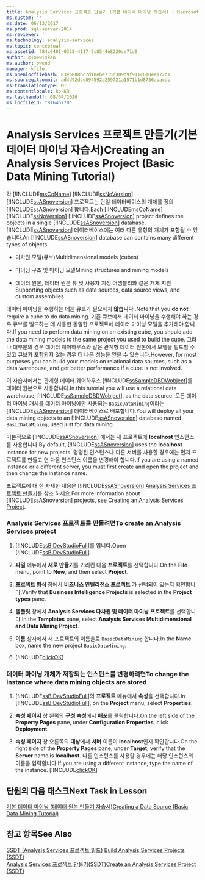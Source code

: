 ```yaml
---
title: Analysis Services 프로젝트 만들기 (기본 데이터 마이닝 자습서) | Microsoft Docs
ms.custom: ''
ms.date: 06/13/2017
ms.prod: sql-server-2014
ms.reviewer: ''
ms.technology: analysis-services
ms.topic: conceptual
ms.assetid: 784c0401-0358-4117-9c85-4e8220ce71d9
author: minewiskan
ms.author: owend
manager: kfile
ms.openlocfilehash: 83eb808bc7d18ebe715d309d9f911c010ee172d1
ms.sourcegitcommit: ad4d92dce894592a259721a1571b1d8736abacdb
ms.translationtype: MT
ms.contentlocale: ko-KR
ms.lasthandoff: 08/04/2020
ms.locfileid: "87646770"
---
```

# <a name="creating-an-analysis-services-project-basic-data-mining-tutorial"></a><span data-ttu-id="57a9f-102">Analysis Services 프로젝트 만들기(기본 데이터 마이닝 자습서)</span><span class="sxs-lookup"><span data-stu-id="57a9f-102">Creating an Analysis Services Project (Basic Data Mining Tutorial)</span></span>
  <span data-ttu-id="57a9f-103">각 [!INCLUDE[msCoName](../includes/msconame-md.md)] [!INCLUDE[ssNoVersion](../includes/ssnoversion-md.md)] [!INCLUDE[ssASnoversion](../includes/ssasnoversion-md.md)] 프로젝트는 단일 데이터베이스의 개체를 정의 [!INCLUDE[ssASnoversion](../includes/ssasnoversion-md.md)] 합니다.</span><span class="sxs-lookup"><span data-stu-id="57a9f-103">Each [!INCLUDE[msCoName](../includes/msconame-md.md)] [!INCLUDE[ssNoVersion](../includes/ssnoversion-md.md)] [!INCLUDE[ssASnoversion](../includes/ssasnoversion-md.md)] project defines the objects in a single [!INCLUDE[ssASnoversion](../includes/ssasnoversion-md.md)] database.</span></span> <span data-ttu-id="57a9f-104">[!INCLUDE[ssASnoversion](../includes/ssasnoversion-md.md)] 데이터베이스에는 여러 다른 유형의 개체가 포함될 수 있습니다.</span><span class="sxs-lookup"><span data-stu-id="57a9f-104">An [!INCLUDE[ssASnoversion](../includes/ssasnoversion-md.md)] database can contains many different types of objects</span></span>  
  
-   <span data-ttu-id="57a9f-105">다차원 모델(큐브)</span><span class="sxs-lookup"><span data-stu-id="57a9f-105">Multidimensional models (cubes)</span></span>  
  
-   <span data-ttu-id="57a9f-106">마이닝 구조 및 마이닝 모델</span><span class="sxs-lookup"><span data-stu-id="57a9f-106">Mining structures and mining models</span></span>  
  
-   <span data-ttu-id="57a9f-107">데이터 원본, 데이터 원본 뷰 및 사용자 지정 어셈블리와 같은 개체 지원</span><span class="sxs-lookup"><span data-stu-id="57a9f-107">Supporting objects such as data sources, data source views, and custom assemblies</span></span>  
  
 <span data-ttu-id="57a9f-108">데이터 마이닝을 수행하는 데는 큐브가 필요하지 **않습니다** .</span><span class="sxs-lookup"><span data-stu-id="57a9f-108">Note that you **do not** require a cube to do data mining.</span></span> <span data-ttu-id="57a9f-109">기존 큐브에서 데이터 마이닝을 수행해야 하는 경우 큐브를 빌드하는 데 사용한 동일한 프로젝트에 데이터 마이닝 모델을 추가해야 합니다.</span><span class="sxs-lookup"><span data-stu-id="57a9f-109">If you need to perform data mining on an existing cube, you should add the data mining models to the same project you used to build the cube.</span></span> <span data-ttu-id="57a9f-110">그러나 대부분의 경우 데이터 웨어하우스와 같은 관계형 데이터 원본에서 모델을 빌드할 수 있고 큐브가 포함되지 않는 경우 더 나은 성능을 얻을 수 있습니다.</span><span class="sxs-lookup"><span data-stu-id="57a9f-110">However, for most purposes you can build your models on relational data sources, such as a data warehouse, and get better performance if a cube is not involved.</span></span>  
  
 <span data-ttu-id="57a9f-111">이 자습서에서는 관계형 데이터 웨어하우스 [!INCLUDE[ssSampleDBDWobject](../includes/sssampledbdwobject-md.md)]를 데이터 원본으로 사용합니다.</span><span class="sxs-lookup"><span data-stu-id="57a9f-111">In this tutorial you will use a relational data warehouse, [!INCLUDE[ssSampleDBDWobject](../includes/sssampledbdwobject-md.md)], as the data source.</span></span> <span data-ttu-id="57a9f-112">모든 데이터 마이닝 개체를 데이터 마이닝에만 사용되는 `BasicDataMining`이라는 [!INCLUDE[ssASnoversion](../includes/ssasnoversion-md.md)] 데이터베이스로 배포합니다.</span><span class="sxs-lookup"><span data-stu-id="57a9f-112">You will deploy all your data mining objects to an [!INCLUDE[ssASnoversion](../includes/ssasnoversion-md.md)] database named `BasicDataMining`, used just for data mining.</span></span>  
  
 <span data-ttu-id="57a9f-113">기본적으로 [!INCLUDE[ssASnoversion](../includes/ssasnoversion-md.md)] 에서는 새 프로젝트에 **localhost** 인스턴스를 사용합니다.</span><span class="sxs-lookup"><span data-stu-id="57a9f-113">By default, [!INCLUDE[ssASnoversion](../includes/ssasnoversion-md.md)] uses the **localhost** instance for new projects.</span></span> <span data-ttu-id="57a9f-114">명명된 인스턴스나 다른 서버를 사용할 경우에는 먼저 프로젝트를 만들고 연 다음 인스턴스 이름을 변경해야 합니다.</span><span class="sxs-lookup"><span data-stu-id="57a9f-114">If you are using a named instance or a different server, you must first create and open the project and then change the instance name.</span></span>  
  
 <span data-ttu-id="57a9f-115">프로젝트에 대 한 자세한 내용은 [!INCLUDE[ssASnoversion](../includes/ssasnoversion-md.md)] [Analysis Services 프로젝트 만들기](../analysis-services/lesson-1-1-creating-an-analysis-services-project.md)를 참조 하세요.</span><span class="sxs-lookup"><span data-stu-id="57a9f-115">For more information about [!INCLUDE[ssASnoversion](../includes/ssasnoversion-md.md)] projects, see [Creating an Analysis Services Project](../analysis-services/lesson-1-1-creating-an-analysis-services-project.md).</span></span>  
  
### <a name="to-create-an-analysis-services-project"></a><span data-ttu-id="57a9f-116">Analysis Services 프로젝트를 만들려면</span><span class="sxs-lookup"><span data-stu-id="57a9f-116">To create an Analysis Services project</span></span>  
  
1.  <span data-ttu-id="57a9f-117">[!INCLUDE[ssBIDevStudioFull](../includes/ssbidevstudiofull-md.md)]를 엽니다.</span><span class="sxs-lookup"><span data-stu-id="57a9f-117">Open [!INCLUDE[ssBIDevStudioFull](../includes/ssbidevstudiofull-md.md)].</span></span>  
  
2.  <span data-ttu-id="57a9f-118">**파일** 메뉴에서 **새로 만들기**를 가리킨 다음 **프로젝트**를 선택합니다.</span><span class="sxs-lookup"><span data-stu-id="57a9f-118">On the **File** menu, point to **New**, and then select **Project**.</span></span>  
  
3.  <span data-ttu-id="57a9f-119">**프로젝트 형식** 창에서 **비즈니스 인텔리전스 프로젝트** 가 선택되어 있는지 확인합니다.</span><span class="sxs-lookup"><span data-stu-id="57a9f-119">Verify that **Business Intelligence Projects** is selected in the **Project types** pane.</span></span>  
  
4.  <span data-ttu-id="57a9f-120">**템플릿** 창에서 **Analysis Services 다차원 및 데이터 마이닝 프로젝트**를 선택합니다.</span><span class="sxs-lookup"><span data-stu-id="57a9f-120">In the **Templates** pane, select **Analysis Services Multidimensional and Data Mining Project**.</span></span>  
  
5.  <span data-ttu-id="57a9f-121">**이름** 상자에서 새 프로젝트의 이름을로 `BasicDataMining` 합니다.</span><span class="sxs-lookup"><span data-stu-id="57a9f-121">In the **Name** box, name the new project `BasicDataMining`.</span></span>  
  
6.  [!INCLUDE[clickOK](../includes/clickok-md.md)]  
  
### <a name="to-change-the-instance-where-data-mining-objects-are-stored"></a><span data-ttu-id="57a9f-122">데이터 마이닝 개체가 저장되는 인스턴스를 변경하려면</span><span class="sxs-lookup"><span data-stu-id="57a9f-122">To change the instance where data mining objects are stored</span></span>  
  
1.  <span data-ttu-id="57a9f-123">[!INCLUDE[ssBIDevStudioFull](../includes/ssbidevstudiofull-md.md)]의 **프로젝트** 메뉴에서 **속성**을 선택합니다.</span><span class="sxs-lookup"><span data-stu-id="57a9f-123">In [!INCLUDE[ssBIDevStudioFull](../includes/ssbidevstudiofull-md.md)], on the **Project** menu, select **Properties**.</span></span>  
  
2.  <span data-ttu-id="57a9f-124">**속성 페이지** 창 왼쪽의 **구성 속성**에서 **배포**를 클릭합니다.</span><span class="sxs-lookup"><span data-stu-id="57a9f-124">On the left side of the **Property Pages** pane, under **Configuration Properties**, click **Deployment**.</span></span>  
  
3.  <span data-ttu-id="57a9f-125">**속성 페이지** 창 오른쪽의 **대상**에서 **서버** 이름이 **localhost**인지 확인합니다.</span><span class="sxs-lookup"><span data-stu-id="57a9f-125">On the right side of the **Property Pages** pane, under **Target**, verify that the **Server** name is **localhost**.</span></span> <span data-ttu-id="57a9f-126">다른 인스턴스를 사용할 경우에는 해당 인스턴스의 이름을 입력합니다.</span><span class="sxs-lookup"><span data-stu-id="57a9f-126">If you are using a different instance, type the name of the instance.</span></span> [!INCLUDE[clickOK](../includes/clickok-md.md)]  
  
## <a name="next-task-in-lesson"></a><span data-ttu-id="57a9f-127">단원의 다음 태스크</span><span class="sxs-lookup"><span data-stu-id="57a9f-127">Next Task in Lesson</span></span>  
 [<span data-ttu-id="57a9f-128">기본 데이터 마이닝 &#40;데이터 원본 만들기 자습서&#41;</span><span class="sxs-lookup"><span data-stu-id="57a9f-128">Creating a Data Source &#40;Basic Data Mining Tutorial&#41;</span></span>](../../2014/tutorials/creating-a-data-source-basic-data-mining-tutorial.md)  
  
## <a name="see-also"></a><span data-ttu-id="57a9f-129">참고 항목</span><span class="sxs-lookup"><span data-stu-id="57a9f-129">See Also</span></span>  
 <span data-ttu-id="57a9f-130">[SSDT &#40;Analysis Services 프로젝트 빌드&#41;](https://docs.microsoft.com/analysis-services/multidimensional-models/build-analysis-services-projects-ssdt) </span><span class="sxs-lookup"><span data-stu-id="57a9f-130">[Build Analysis Services Projects &#40;SSDT&#41;](https://docs.microsoft.com/analysis-services/multidimensional-models/build-analysis-services-projects-ssdt) </span></span>  
 [<span data-ttu-id="57a9f-131">Analysis Services 프로젝트 만들기&#40;SSDT&#41;</span><span class="sxs-lookup"><span data-stu-id="57a9f-131">Create an Analysis Services Project &#40;SSDT&#41;</span></span>](https://docs.microsoft.com/analysis-services/multidimensional-models/create-an-analysis-services-project-ssdt)  
  
  
